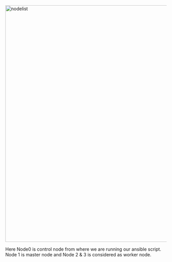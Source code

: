 <img width="737" alt="nodelist" src="https://github.com/nobelrakib/ansible/assets/53372696/984fb2e5-4885-4baf-8b2d-6dcfc2540c2a">

Here Node0 is control node from where we are running our ansible script. Node 1 is master node and Node 2 & 3 is considered as worker node.

